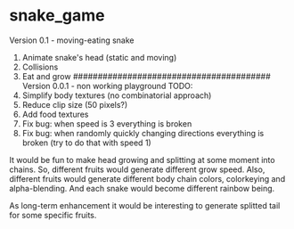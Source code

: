 # snake_game
Version 0.1 - moving-eating snake
1. Animate snake's head (static and moving)
2. Collisions
3. Eat and grow
########################################
Version 0.0.1 - non working playground
TODO:
1. Simplify body textures (no combinatorial approach)
2. Reduce clip size (50 pixels?)
3. Add food textures
4. Fix bug: when speed is 3 everything is broken
5. Fix bug: when randomly quickly changing directions everything is broken (try to do that with speed 1)




It would be fun to make head growing and splitting at some moment into chains. So, different fruits would generate different grow speed. Also, different fruits would generate different body chain colors, colorkeying 
and alpha-blending. And each snake would become different rainbow being. 

As long-term enhancement it would be interesting to generate splitted tail for some specific fruits.

